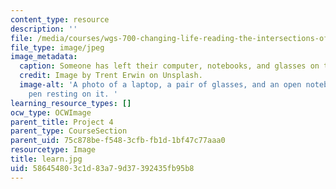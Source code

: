 ```yaml
---
content_type: resource
description: ''
file: /media/courses/wgs-700-changing-life-reading-the-intersections-of-gender-race-biology-and-literature-spring-2017/586454803c1d83a79d37392435fb95b8_learn.jpg
file_type: image/jpeg
image_metadata:
  caption: Someone has left their computer, notebooks, and glasses on the desk.
  credit: Image by Trent Erwin on Unsplash.
  image-alt: 'A photo of a laptop, a pair of glasses, and an open notebook with a
    pen resting on it. '
learning_resource_types: []
ocw_type: OCWImage
parent_title: Project 4
parent_type: CourseSection
parent_uid: 75c878be-f548-3cfb-fb1d-1bf47c77aaa0
resourcetype: Image
title: learn.jpg
uid: 58645480-3c1d-83a7-9d37-392435fb95b8
---
```

